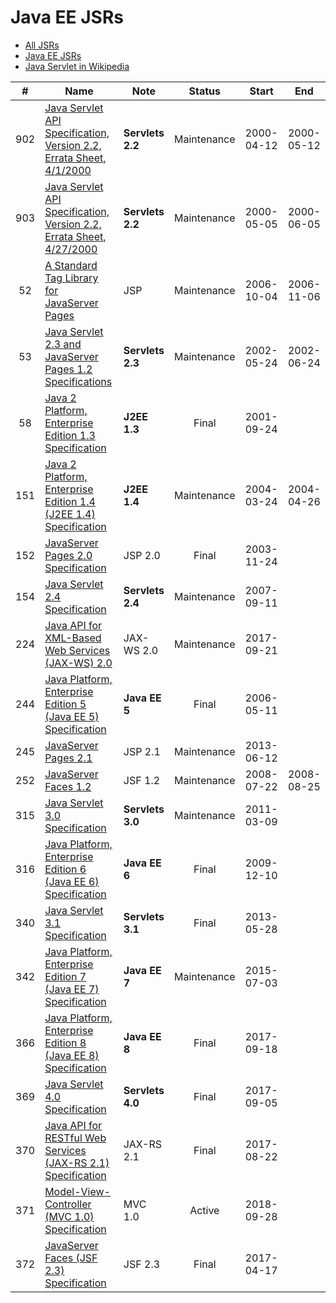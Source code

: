 # Java EE JSRs

* [All JSRs](https://www.jcp.org/en/jsr/platform)
* [Java EE JSRs](https://www.jcp.org/en/jsr/platform?listBy=3&listByType=platform)
* [Java Servlet in Wikipedia](https://en.wikipedia.org/wiki/Java_servlet)

| #   | Name          | Note | Status  | Start  | End    |
| :-: | ------------- | ---- | :-----: | :----: | :----: |
| 902 | [Java Servlet API Specification, Version 2.2, Errata Sheet, 4/1/2000](https://www.jcp.org/en/jsr/detail?id=902) | **Servlets 2.2** | Maintenance | 2000-04-12 | 2000-05-12 |
| 903 | [Java Servlet API Specification, Version 2.2, Errata Sheet, 4/27/2000](https://www.jcp.org/en/jsr/detail?id=903) | **Servlets 2.2** | Maintenance | 2000-05-05 | 2000-06-05 |
| 52  | [A Standard Tag Library for JavaServer Pages](https://www.jcp.org/en/jsr/detail?id=52) | JSP | Maintenance | 2006-10-04 | 2006-11-06 |
| 53  | [Java Servlet 2.3 and JavaServer Pages 1.2 Specifications](https://www.jcp.org/en/jsr/detail?id=53) | **Servlets 2.3** | Maintenance | 2002-05-24 | 2002-06-24 |
| 58  | [Java 2 Platform, Enterprise Edition 1.3 Specification](https://www.jcp.org/en/jsr/detail?id=58) | **J2EE 1.3** | Final | 2001-09-24 | |
| 151 | [Java 2 Platform, Enterprise Edition 1.4 (J2EE 1.4) Specification](https://www.jcp.org/en/jsr/detail?id=151) | **J2EE 1.4** | Maintenance | 2004-03-24 | 2004-04-26 |
| 152 | [JavaServer Pages 2.0 Specification](https://www.jcp.org/en/jsr/detail?id=152) | JSP 2.0 | Final | 2003-11-24 | |
| 154 | [Java Servlet 2.4 Specification](https://www.jcp.org/en/jsr/detail?id=154) | **Servlets 2.4** | Maintenance | 2007-09-11 | |
| 224 | [Java API for XML-Based Web Services (JAX-WS) 2.0](https://www.jcp.org/en/jsr/detail?id=224) | JAX-WS 2.0 | Maintenance | 2017-09-21 | |
| 244 | [Java Platform, Enterprise Edition 5 (Java EE 5) Specification](https://www.jcp.org/en/jsr/detail?id=244) | **Java EE 5** | Final | 2006-05-11 | |
| 245 | [JavaServer Pages 2.1](https://www.jcp.org/en/jsr/detail?id=245) | JSP 2.1 | Maintenance | 2013-06-12 | | 
| 252 | [JavaServer Faces 1.2](https://www.jcp.org/en/jsr/detail?id=252) | JSF 1.2 | Maintenance | 2008-07-22 | 2008-08-25 |
| 315 | [Java Servlet 3.0 Specification](https://www.jcp.org/en/jsr/detail?id=315) | **Servlets 3.0** | Maintenance | 2011-03-09 | |
| 316 | [Java Platform, Enterprise Edition 6 (Java EE 6) Specification](https://www.jcp.org/en/jsr/detail?id=316) | **Java EE 6** | Final | 2009-12-10 | |
| 340 | [Java Servlet 3.1 Specification](https://www.jcp.org/en/jsr/detail?id=340) | **Servlets 3.1** | Final | 2013-05-28 | |
| 342 | [Java Platform, Enterprise Edition 7 (Java EE 7) Specification](https://www.jcp.org/en/jsr/detail?id=342) | **Java EE 7** | Maintenance | 2015-07-03 | |
| 366 | [Java Platform, Enterprise Edition 8 (Java EE 8) Specification](https://www.jcp.org/en/jsr/detail?id=366) | **Java EE 8** | Final | 2017-09-18 | |
| 369 | [Java Servlet 4.0 Specification](https://www.jcp.org/en/jsr/detail?id=369) | **Servlets 4.0** | Final | 2017-09-05 | |
| 370 | [Java API for RESTful Web Services (JAX-RS 2.1) Specification](https://www.jcp.org/en/jsr/detail?id=370) | JAX-RS 2.1 | Final | 2017-08-22 | |
| 371 | [Model-View-Controller (MVC 1.0) Specification](https://www.jcp.org/en/jsr/detail?id=371) | MVC 1.0 | Active | 2018-09-28 | |
| 372 | [JavaServer Faces (JSF 2.3) Specification](https://www.jcp.org/en/jsr/detail?id=372) | JSF 2.3 | Final | 2017-04-17 | |
